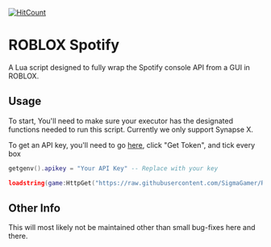 [![HitCount](http://hits.dwyl.com/SigmaGamer/ROBLOX-Spotify.svg)](http://hits.dwyl.com/SigmaGamer/ROBLOX-Spotify)

# ROBLOX Spotify
A Lua script designed to fully wrap the Spotify console API from a GUI in ROBLOX.

## Usage

To start, You'll need to make sure your executor has the designated functions needed to run this script.
Currently we only support Synapse X.

To get an API key, you'll need to go [here](https://developer.spotify.com/console/get-users-currently-playing-track/), click "Get Token", and tick every box

```lua
getgenv().apikey = "Your API Key" -- Replace with your key

loadstring(game:HttpGet("https://raw.githubusercontent.com/SigmaGamer/ROBLOX-Spotify/main/main.lua"))()
```

## Other Info

This will most likely not be maintained other than small bug-fixes here and there.
